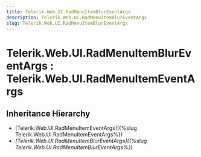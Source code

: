 ```yaml
---
title: Telerik.Web.UI.RadMenuItemBlurEventArgs
description: Telerik.Web.UI.RadMenuItemBlurEventArgs
slug: Telerik.Web.UI.RadMenuItemBlurEventArgs
---
```


# Telerik.Web.UI.RadMenuItemBlurEventArgs : Telerik.Web.UI.RadMenuItemEventArgs 

## Inheritance Hierarchy

* [Telerik.Web.UI.RadMenuItemEventArgs]({%slug Telerik.Web.UI.RadMenuItemEventArgs%})
* *[Telerik.Web.UI.RadMenuItemBlurEventArgs]({%slug Telerik.Web.UI.RadMenuItemBlurEventArgs%})*


